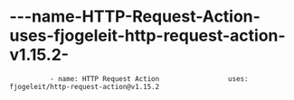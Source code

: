 # ---name-HTTP-Request-Action-uses-fjogeleit-http-request-action-v1.15.2-
              - name: HTTP Request Action                 uses: fjogeleit/http-request-action@v1.15.2             
